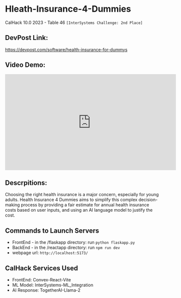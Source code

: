 # Hleath-Insurance-4-Dummies
CalHack 10.0 2023 - Table 46 
`[InterSystems Challenge: 2nd Place]`
## DevPost Link: 
https://devpost.com/software/health-insurance-for-dummys
## Video Demo: 
<center>
<iframe width="560" height="315" src="https://www.youtube.com/embed/ie89gtE65rY?si=BcTGrK8z88UX1EDD" title="YouTube video player" frameborder="0" allow="accelerometer; autoplay; clipboard-write; encrypted-media; gyroscope; picture-in-picture; web-share" allowfullscreen></iframe>
</center>

## Descrpitions:
Choosing the right health insurance is a major concern, especially for young adults. Health Insurance 4 Dummies aims to simplify this complex decision-making process by providing a fair estimate for annual health insurance costs based on user inputs, and using an AI language model to justify the cost.

## Commands to Launch Servers
* FrontEnd - in the /flaskapp directory: run `python flaskapp.py`
* BackEnd - in the /reactapp directory: run `npm run dev`
* webpage url: `http://localhost:5173/`

## CalHack Services Used
* FrontEnd: Convex-React-Vite
* ML Model: InterSystems-ML_Integration
* AI Response: TogetherAI-Llama-2
